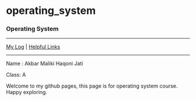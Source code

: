 # operating_system
### Operating System


***

[My Log](TXT/mylog.txt) | [Helpful Links](LINKS)

***
Name : Akbar Maliki Haqoni Jati

Class: A

Welcome to my github pages, this page is for operating system course. Happy exploring. 

